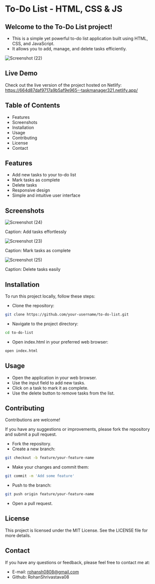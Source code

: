 # To-Do List - HTML, CSS & JS

## Welcome to the To-Do List project! 
- This is a simple yet powerful to-do list application built using HTML, CSS, and JavaScript.
-  It allows you to add, manage, and delete tasks efficiently.

![Screenshot (22)](https://github.com/RohanShrivastava08/To-Do-List--HTML-CSS-JS/assets/94133270/d540d512-b149-4f4b-bfde-96870a00848a)

## Live Demo
Check out the live version of the project hosted on Netlify: https://664d87daf9717a9b5af9e965--taskmanager321.netlify.app/

## Table of Contents
- Features
- Screenshots
- Installation
- Usage
- Contributing
- License
- Contact

## Features
- Add new tasks to your to-do list
- Mark tasks as complete
- Delete tasks
- Responsive design
- Simple and intuitive user interface

## Screenshots

![Screenshot (24)](https://github.com/RohanShrivastava08/To-Do-List--HTML-CSS-JS/assets/94133270/24dcfa00-cd1f-4ead-936d-2da0b82af3e1)

Caption: Add tasks effortlessly


![Screenshot (23)](https://github.com/RohanShrivastava08/To-Do-List--HTML-CSS-JS/assets/94133270/84f3b71d-f9e4-4cd0-bb37-39ee60069d2e)

Caption: Mark tasks as complete

![Screenshot (25)](https://github.com/RohanShrivastava08/To-Do-List--HTML-CSS-JS/assets/94133270/880c5674-bbb6-471f-92c4-8a077830b57a)

Caption: Delete tasks easily

## Installation
To run this project locally, follow these steps:

- Clone the repository:

```bash
git clone https://github.com/your-username/to-do-list.git
```

- Navigate to the project directory:
```bash
cd to-do-list
```

- Open index.html in your preferred web browser:
```bash
open index.html
```

## Usage
- Open the application in your web browser.
- Use the input field to add new tasks.
- Click on a task to mark it as complete.
- Use the delete button to remove tasks from the list.

## Contributing
Contributions are welcome! 

If you have any suggestions or improvements, please fork the repository and submit a pull request.

- Fork the repository.
- Create a new branch:

```bash
git checkout -b feature/your-feature-name
```

- Make your changes and commit them:
```bash
git commit -m 'Add some feature'
```

- Push to the branch:
```bash
git push origin feature/your-feature-name
```

- Open a pull request.

## License
This project is licensed under the MIT License. See the LICENSE file for more details.

## Contact
If you have any questions or feedback, please feel free to contact me at:
 
-  E-mail: rohansh0808@gmail.com   
-  Github: RohanShrivastava08

